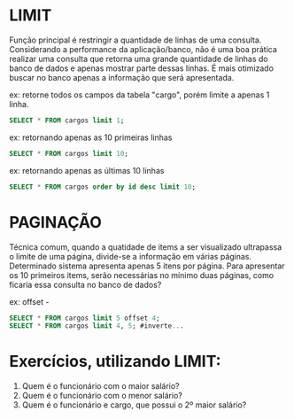 # LIMIT
Função principal é restringir a quantidade de linhas de uma consulta. 
Considerando a performance da aplicação/banco, não é uma boa prática realizar uma consulta que retorna uma grande quantidade de linhas do banco de dados e apenas mostrar parte dessas linhas. É mais otimizado buscar no banco apenas a informação que será apresentada.

ex: retorne todos os campos da tabela "cargo", porém limite a apenas 1 linha.
```sql
SELECT * FROM cargos limit 1;
```

ex: retornando apenas as 10 primeiras linhas
```sql
SELECT * FROM cargos limit 10;
```

ex: retornando apenas as últimas 10 linhas
```sql
SELECT * FROM cargos order by id desc limit 10;
```

# PAGINAÇÃO
Técnica comum, quando a quatidade de items a ser visualizado
ultrapassa o limite de uma página, divide-se a informação em várias páginas. Determinado sistema apresenta apenas 5 itens por página. Para apresentar os 10 primeiros items, serão necessárias no mínimo duas páginas, como ficaria essa consulta no banco de dados?

ex: offset -
```sql
SELECT * FROM cargos limit 5 offset 4;
SELECT * FROM cargos limit 4, 5; #inverte...
```

# Exercícios, utilizando LIMIT:
1. Quem é o funcionário com o maior salário?
2. Quem é o funcionário com o menor salário?
3. Quem é o funcionário e cargo, que possui o 2º maior salário?
